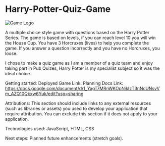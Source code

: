 # Harry-Potter-Quiz-Game

  ![Game Logo](https://github.com/user-attachments/assets/be0d7e6b-b4b5-45f8-a21a-c8cc4479c8ee)

A multiple choice style game with questions based on the Harry Potter Series. The game is based on levels, if you can reach level 10 you will win the House Cup. You have 3 Horcruxes (lives) to help you complete the game. If you answer a question incorrectly and you have no Horcruxes, you loose.

I chose to make a quiz game as I am a member of a quiz team and enjoy taking part in Pub Quizes, Harry Potter is my specialist subject so it was the ideal choice.

Getting started:
Deployed Game Link:
Planning Docs Link: https://docs.google.com/document/d/1_YagT7MRnWKOpNikIzT3nNcUNsvVm_AZQ10Qkxw6Yuk/edit?usp=sharing

Attributions: This section should include links to any external resources (such as libraries or assets) you used to develop your application that require attribution. You can exclude this section if it does not apply to your application.

Technologies used: JavaScript, HTML, CSS

Next steps: Planned future enhancements (stretch goals).


